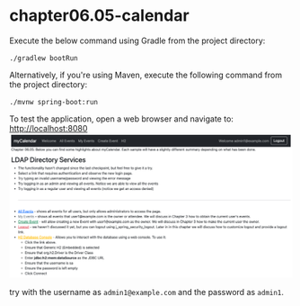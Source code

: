 # chapter06.05-calendar #

Execute the below command using Gradle from the project directory:

```shell
./gradlew bootRun
```

Alternatively, if you're using Maven, execute the following command from the project directory:

```shell
./mvnw spring-boot:run
```

To test the application, open a web browser and navigate to:
[http://localhost:8080](http://localhost:8080)
![img.png](docs/img.png)

try with the username as `admin1@example.com` and the password as `admin1`. 
